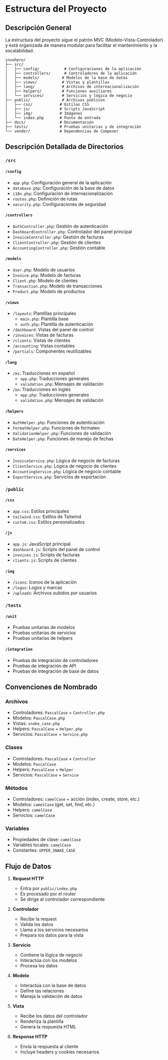 # Estructura del Proyecto

## Descripción General

La estructura del proyecto sigue el patrón MVC (Modelo-Vista-Controlador) y está organizada de manera modular para facilitar el mantenimiento y la escalabilidad.

```
invohero/
├── src/
│   ├── config/           # Configuraciones de la aplicación
│   ├── controllers/      # Controladores de la aplicación
│   ├── models/          # Modelos de la base de datos
│   ├── views/           # Vistas y plantillas
│   ├── lang/            # Archivos de internacionalización
│   ├── helpers/         # Funciones auxiliares
│   └── services/        # Servicios y lógica de negocio
├── public/              # Archivos públicos
│   ├── css/            # Estilos CSS
│   ├── js/             # Scripts JavaScript
│   ├── img/            # Imágenes
│   └── index.php       # Punto de entrada
├── docs/               # Documentación
├── tests/              # Pruebas unitarias y de integración
└── vendor/             # Dependencias de Composer
```

## Descripción Detallada de Directorios

### `/src`

#### `/config`
- `app.php`: Configuración general de la aplicación
- `database.php`: Configuración de la base de datos
- `i18n.php`: Configuración de internacionalización
- `routes.php`: Definición de rutas
- `security.php`: Configuraciones de seguridad

#### `/controllers`
- `AuthController.php`: Gestión de autenticación
- `DashboardController.php`: Controlador del panel principal
- `InvoiceController.php`: Gestión de facturas
- `ClientController.php`: Gestión de clientes
- `AccountingController.php`: Gestión contable

#### `/models`
- `User.php`: Modelo de usuarios
- `Invoice.php`: Modelo de facturas
- `Client.php`: Modelo de clientes
- `Transaction.php`: Modelo de transacciones
- `Product.php`: Modelo de productos

#### `/views`
- `/layouts`: Plantillas principales
  - `main.php`: Plantilla base
  - `auth.php`: Plantilla de autenticación
- `/dashboard`: Vistas del panel de control
- `/invoices`: Vistas de facturas
- `/clients`: Vistas de clientes
- `/accounting`: Vistas contables
- `/partials`: Componentes reutilizables

#### `/lang`
- `/es`: Traducciones en español
  - `app.php`: Traducciones generales
  - `validation.php`: Mensajes de validación
- `/en`: Traducciones en inglés
  - `app.php`: Traducciones generales
  - `validation.php`: Mensajes de validación

#### `/helpers`
- `AuthHelper.php`: Funciones de autenticación
- `FormatHelper.php`: Funciones de formateo
- `ValidationHelper.php`: Funciones de validación
- `DateHelper.php`: Funciones de manejo de fechas

#### `/services`
- `InvoiceService.php`: Lógica de negocio de facturas
- `ClientService.php`: Lógica de negocio de clientes
- `AccountingService.php`: Lógica de negocio contable
- `ExportService.php`: Servicios de exportación

### `/public`

#### `/css`
- `app.css`: Estilos principales
- `tailwind.css`: Estilos de Tailwind
- `custom.css`: Estilos personalizados

#### `/js`
- `app.js`: JavaScript principal
- `dashboard.js`: Scripts del panel de control
- `invoices.js`: Scripts de facturas
- `clients.js`: Scripts de clientes

#### `/img`
- `/icons`: Iconos de la aplicación
- `/logos`: Logos y marcas
- `/uploads`: Archivos subidos por usuarios

### `/tests`

#### `/unit`
- Pruebas unitarias de modelos
- Pruebas unitarias de servicios
- Pruebas unitarias de helpers

#### `/integration`
- Pruebas de integración de controladores
- Pruebas de integración de API
- Pruebas de integración de base de datos

## Convenciones de Nombrado

### Archivos
- Controladores: `PascalCase` + `Controller.php`
- Modelos: `PascalCase.php`
- Vistas: `snake_case.php`
- Helpers: `PascalCase` + `Helper.php`
- Servicios: `PascalCase` + `Service.php`

### Clases
- Controladores: `PascalCase` + `Controller`
- Modelos: `PascalCase`
- Helpers: `PascalCase` + `Helper`
- Servicios: `PascalCase` + `Service`

### Métodos
- Controladores: `camelCase` + acción (index, create, store, etc.)
- Modelos: `camelCase` (get, set, find, etc.)
- Helpers: `camelCase`
- Servicios: `camelCase`

### Variables
- Propiedades de clase: `camelCase`
- Variables locales: `camelCase`
- Constantes: `UPPER_SNAKE_CASE`

## Flujo de Datos

1. **Request HTTP**
   - Entra por `public/index.php`
   - Es procesado por el router
   - Se dirige al controlador correspondiente

2. **Controlador**
   - Recibe la request
   - Valida los datos
   - Llama a los servicios necesarios
   - Prepara los datos para la vista

3. **Servicio**
   - Contiene la lógica de negocio
   - Interactúa con los modelos
   - Procesa los datos

4. **Modelo**
   - Interactúa con la base de datos
   - Define las relaciones
   - Maneja la validación de datos

5. **Vista**
   - Recibe los datos del controlador
   - Renderiza la plantilla
   - Genera la respuesta HTML

6. **Response HTTP**
   - Envía la respuesta al cliente
   - Incluye headers y cookies necesarios 